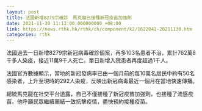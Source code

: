 ```yaml
---
layout: post
title: 法國新增8279宗確診　馬克龍已接種新冠疫苗加強劑
date: 2021-11-30 11:13:00.000000000 +08:00
link: https://news.rthk.hk/rthk/ch/component/k2/1622042-20211130.htm
categories: rthk
---
```


法國過去一日新增8279宗新冠病毒確診個案，再多103名患者不治，累計762萬8千多人染疫，接近11萬9千人死亡。單日新增入院患者再度超過1千人。

法國官方數據顯示，當地的新冠發病率已由一個月前的每10萬名居民中約有50名感染者，上升至現時的292人染疫，反映出新冠病毒最近一個月在當地快速傳播。

總統馬克龍在社交平台透露，自己不僅接種了新冠疫苗加強劑，也接種了流感疫苗。他呼籲民眾繼續團結一致抗擊疫情，盡快預約接種疫苗。
